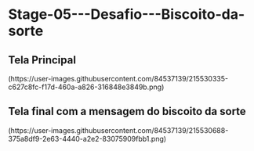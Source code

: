 # Stage-05---Desafio---Biscoito-da-sorte

<h2>Tela Principal</h2>
(https://user-images.githubusercontent.com/84537139/215530335-c627c8fc-f17d-460a-a826-316848e3849b.png)

<h2>Tela final com a mensagem do biscoito da sorte</h2>
(https://user-images.githubusercontent.com/84537139/215530688-375a8df9-2e63-4440-a2e2-83075909fbb1.png)
